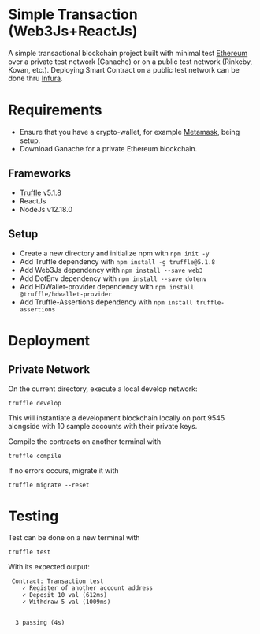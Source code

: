 # Simple Transaction (Web3Js+ReactJs) 
A simple transactional blockchain project built with minimal test [Ethereum](https://en.wikipedia.org/wiki/Ethereum) over a private test network (Ganache) or on a public test network (Rinkeby, Kovan, etc.). Deploying Smart Contract on a public test network can be done thru [Infura](https://infura.io/). 


# Requirements
- Ensure that you have a crypto-wallet, for example [Metamask](https://metamask.io/), being setup.
- Download Ganache for a private Ethereum blockchain.

## Frameworks
- [Truffle](https://trufflesuite.com/) v5.1.8
- ReactJs
- NodeJs v12.18.0

## Setup
- Create a new directory and initialize npm with ```npm init -y```
- Add Truffle dependency with ```npm install -g truffle@5.1.8```
- Add Web3Js dependency with ```npm install --save web3```
- Add DotEnv dependency with ```npm install --save dotenv```
- Add HDWallet-provider dependency with ```npm install @truffle/hdwallet-provider```
- Add Truffle-Assertions dependency with ```npm install truffle-assertions```

# Deployment 
## Private Network
On the current directory, execute a local develop network:
```
truffle develop
```
This will instantiate a development blockchain locally on port 9545 alongside with 10 sample accounts with their private keys.


Compile the contracts on another terminal with 
```
truffle compile
```


If no errors occurs, migrate it with 
```
truffle migrate --reset
```

# Testing
Test can be done on a new terminal with
```
truffle test
```

With its expected output:
```
 Contract: Transaction test
    ✓ Register of another account address
    ✓ Deposit 10 val (612ms)
    ✓ Withdraw 5 val (1009ms)


  3 passing (4s)

```

